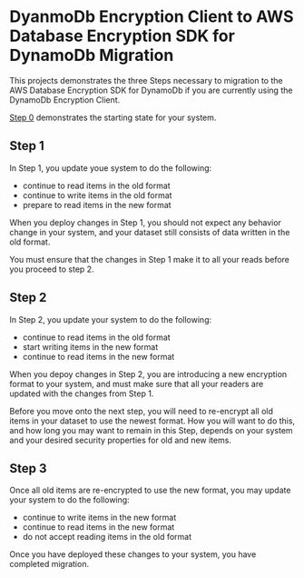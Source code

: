 # DyanmoDb Encryption Client to AWS Database Encryption SDK for DynamoDb Migration

This projects demonstrates the three Steps necessary to migration to the AWS Database Encryption SDK for DynamoDb
if you are currently using the DynamoDb Encryption Client.

[Step 0](Desktop/workplace/aws-dynamodb-encryption-dafny/Examples/runtimes/java/Migration/DDBECToAWSDBE/DDBEC/README.md) demonstrates the starting state for your system.

## Step 1

In Step 1, you update youe system to do the following:
- continue to read items in the old format
- continue to write items in the old format
- prepare to read items in the new format

When you deploy changes in Step 1, you should not expect any behavior change in your system,
and your dataset still consists of data written in the old format.

You must ensure that the changes in Step 1 make it to all your reads before you proceed to step 2.

## Step 2

In Step 2, you update your system to do the following:
- continue to read items in the old format
- start writing items in the new format
- continue to read items in the new format

When you depoy changes in Step 2, you are introducing a new encryption format to your system,
and must make sure that all your readers are updated with the changes from Step 1.

Before you move onto the next step, you will need to re-encrypt all old items in your dataset
to use the newest format. How you will want to do this, and how long you may want to remain in this Step,
depends on your system and your desired security properties for old and new items.

## Step 3

Once all old items are re-encrypted to use the new format,
you may update your system to do the following:
- continue to write items in the new format
- continue to read items in the new format
- do not accept reading items in the old format

Once you have deployed these changes to your system, you have completed migration.
